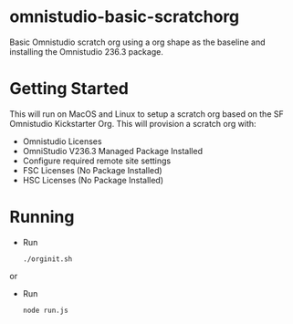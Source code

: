 # omnistudio-basic-scratchorg
Basic Omnistudio scratch org using a org shape as the baseline and installing the Omnistudio 236.3 package.

# Getting Started
This will run on MacOS and Linux to setup a scratch org based on the SF Omnistudio Kickstarter Org. 
This will provision a scratch org with:
* Omnistudio Licenses
* OmniStudio V236.3 Managed Package Installed
* Configure required remote site settings
* FSC Licenses (No Package Installed)
* HSC Licenses (No Package Installed)

# Running
* Run
    ```
    ./orginit.sh
    ```
or
* Run

    ```
    node run.js
    ```

